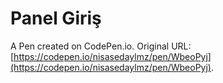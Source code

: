 # Panel Giriş

A Pen created on CodePen.io. Original URL: [https://codepen.io/nisasedaylmz/pen/WbeoPyj](https://codepen.io/nisasedaylmz/pen/WbeoPyj).

